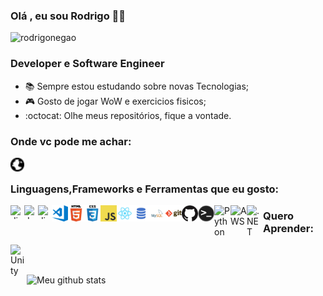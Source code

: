 ### Olá , eu sou Rodrigo 👋🏾

<p align="left"> <img src="https://komarev.com/ghpvc/?username=rodrigonegao&label=Profile%20views&color=0e75b6&style=flat" alt="rodrigonegao" /> </p>

### Developer e Software Engineer

- 📚 Sempre estou estudando sobre novas Tecnologias;
- 🎮 Gosto de jogar WoW e exercicios fisicos;
- :octocat: Olhe meus repositórios, fique a vontade.


### Onde vc pode me achar:

[<img align="left" alt="" width="22px" src="https://raw.githubusercontent.com/iconic/open-iconic/master/svg/globe.svg" />]()
[<img align="left" alt="" width="22px" src="https://cdn.jsdelivr.net/npm/simple-icons@v3/icons/linkedin.svg" />](https://www.linkedin.com/in/rodrigonegao/)
[<img align="left" alt="" width="22px" src="https://cdn.jsdelivr.net/npm/simple-icons@v3/icons/instagram.svg" />](http://bit.ly/NegaoIG)
[<img align="left" alt="" width="22px" src="https://cdn.jsdelivr.net/npm/simple-icons@3.11.0/icons/mail-dot-ru.svg" />](mailto:rp.develop.app@gmail.com)

<br />

### Linguagens,Frameworks e Ferramentas que eu gosto:

[<img align="left" src="https://devicons.github.io/devicon/devicon.git/icons/django/django-original.svg" alt="django" width="22" height="22"/>]()
[<img align="left" src="https://devicons.github.io/devicon/devicon.git/icons/docker/docker-original-wordmark.svg" alt="docker" alt="django" width="22" height="22"/>]()
[<img align="left" src="https://www.vectorlogo.zone/logos/figma/figma-icon.svg" alt="django" width="22" height="22"/>]()
[<img align="left" alt="Visual Studio Code" width="26px" src="https://raw.githubusercontent.com/github/explore/80688e429a7d4ef2fca1e82350fe8e3517d3494d/topics/visual-studio-code/visual-studio-code.png" />]()
[<img align="left" alt="HTML5" width="26px" src="https://raw.githubusercontent.com/github/explore/80688e429a7d4ef2fca1e82350fe8e3517d3494d/topics/html/html.png" />]()
[<img align="left" alt="CSS3" width="26px" src="https://raw.githubusercontent.com/github/explore/80688e429a7d4ef2fca1e82350fe8e3517d3494d/topics/css/css.png" />]()
[<img align="left" alt="JavaScript" width="26px" src="https://raw.githubusercontent.com/github/explore/80688e429a7d4ef2fca1e82350fe8e3517d3494d/topics/javascript/javascript.png" />]()
[<img align="left" alt="React" width="26px" src="https://raw.githubusercontent.com/github/explore/80688e429a7d4ef2fca1e82350fe8e3517d3494d/topics/react/react.png" />]()
[<img align="left" alt="SQL" width="26px" src="https://raw.githubusercontent.com/github/explore/80688e429a7d4ef2fca1e82350fe8e3517d3494d/topics/sql/sql.png" />]()
[<img align="left" alt="MySQL" width="26px" src="https://raw.githubusercontent.com/github/explore/80688e429a7d4ef2fca1e82350fe8e3517d3494d/topics/mysql/mysql.png" />]()
[<img align="left" alt="Git" width="26px" src="https://raw.githubusercontent.com/github/explore/80688e429a7d4ef2fca1e82350fe8e3517d3494d/topics/git/git.png" />]()
[<img align="left" alt="GitHub" width="26px" src="https://raw.githubusercontent.com/github/explore/78df643247d429f6cc873026c0622819ad797942/topics/github/github.png" />]()
[<img align="left" alt="Terminal" width="26px" src="https://raw.githubusercontent.com/github/explore/80688e429a7d4ef2fca1e82350fe8e3517d3494d/topics/terminal/terminal.png" />]()
[<img align="left" alt="Python" width="26px" src="https://raw.githubusercontent.com/rhoit/mode-icons/dump/icons/python.png" />]()
[<img align="left" alt="AWS" width="26px" src="https://devicons.github.io/devicon/devicon.git/icons/amazonwebservices/amazonwebservices-original-wordmark.svg" />]()
[<img align="left" alt=".NET" width="26px" src="https://devicons.github.io/devicon/devicon.git/icons/dot-net/dot-net-original-wordmark.svg" />]()

### Quero Aprender:

[<img align="left" alt="Unity" width="26px" src="https://www.vectorlogo.zone/logos/unity3d/unity3d-icon.svg" />]()

<br/>
<br/>

![Meu github stats](https://github-readme-stats.vercel.app/api?username=rodrigonegao&show_icons=true)

